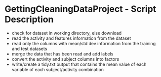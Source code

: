 # GettingCleaningDataProject - Script Description

* check for dataset in working directory, else download
* read the activity and features information from the dataset
* read only the columns with mean/std dev information from the training and test datasets
* merge the data that has been read and add labels
* convert the activity and subject columns into factors
* write/create a tidy.txt output that contains the mean value of each variable of each subject/activity combination
